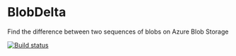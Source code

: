# BlobDelta

Find the difference between two sequences of blobs on Azure Blob Storage

[![Build status](https://ci.appveyor.com/api/projects/status/vkyubtrob8syxfj8/branch/master?svg=true)](https://ci.appveyor.com/project/joelverhagen/blobdelta/branch/master)
